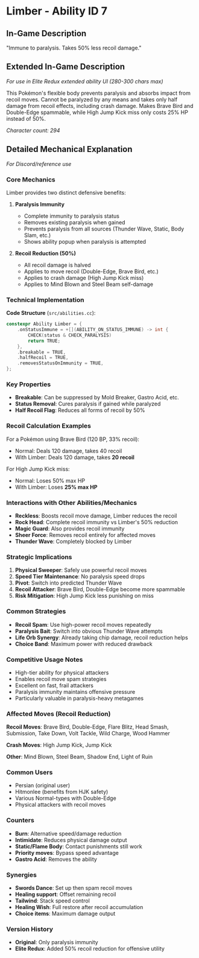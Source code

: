 # Limber - Ability ID 7

## In-Game Description
"Immune to paralysis. Takes 50% less recoil damage."

## Extended In-Game Description
*For use in Elite Redux extended ability UI (280-300 chars max)*

This Pokémon's flexible body prevents paralysis and absorbs impact from recoil moves. Cannot be paralyzed by any means and takes only half damage from recoil effects, including crash damage. Makes Brave Bird and Double-Edge spammable, while High Jump Kick miss only costs 25% HP instead of 50%.

*Character count: 294*

## Detailed Mechanical Explanation
*For Discord/reference use*

### Core Mechanics
Limber provides two distinct defensive benefits:

1. **Paralysis Immunity**
   - Complete immunity to paralysis status
   - Removes existing paralysis when gained
   - Prevents paralysis from all sources (Thunder Wave, Static, Body Slam, etc.)
   - Shows ability popup when paralysis is attempted

2. **Recoil Reduction (50%)**
   - All recoil damage is halved
   - Applies to move recoil (Double-Edge, Brave Bird, etc.)
   - Applies to crash damage (High Jump Kick miss)
   - Applies to Mind Blown and Steel Beam self-damage

### Technical Implementation

**Code Structure** (`src/abilities.cc`):
```cpp
constexpr Ability Limber = {
    .onStatusImmune = +[](ABILITY_ON_STATUS_IMMUNE) -> int {
        CHECK(status & CHECK_PARALYSIS)
        return TRUE;
    },
    .breakable = TRUE,
    .halfRecoil = TRUE,
    .removesStatusOnImmunity = TRUE,
};
```

### Key Properties
- **Breakable**: Can be suppressed by Mold Breaker, Gastro Acid, etc.
- **Status Removal**: Cures paralysis if gained while paralyzed
- **Half Recoil Flag**: Reduces all forms of recoil by 50%

### Recoil Calculation Examples
For a Pokémon using Brave Bird (120 BP, 33% recoil):
- Normal: Deals 120 damage, takes 40 recoil
- With Limber: Deals 120 damage, takes **20 recoil**

For High Jump Kick miss:
- Normal: Loses 50% max HP
- With Limber: Loses **25% max HP**

### Interactions with Other Abilities/Mechanics
- **Reckless**: Boosts recoil move damage, Limber reduces the recoil
- **Rock Head**: Complete recoil immunity vs Limber's 50% reduction
- **Magic Guard**: Also provides recoil immunity
- **Sheer Force**: Removes recoil entirely for affected moves
- **Thunder Wave**: Completely blocked by Limber

### Strategic Implications
1. **Physical Sweeper**: Safely use powerful recoil moves
2. **Speed Tier Maintenance**: No paralysis speed drops
3. **Pivot**: Switch into predicted Thunder Wave
4. **Recoil Attacker**: Brave Bird, Double-Edge become more spammable
5. **Risk Mitigation**: High Jump Kick less punishing on miss

### Common Strategies
- **Recoil Spam**: Use high-power recoil moves repeatedly
- **Paralysis Bait**: Switch into obvious Thunder Wave attempts
- **Life Orb Synergy**: Already taking chip damage, recoil reduction helps
- **Choice Band**: Maximum power with reduced drawback

### Competitive Usage Notes
- High-tier ability for physical attackers
- Enables recoil move spam strategies
- Excellent on fast, frail attackers
- Paralysis immunity maintains offensive pressure
- Particularly valuable in paralysis-heavy metagames

### Affected Moves (Recoil Reduction)
**Recoil Moves**: Brave Bird, Double-Edge, Flare Blitz, Head Smash, Submission, Take Down, Volt Tackle, Wild Charge, Wood Hammer

**Crash Moves**: High Jump Kick, Jump Kick

**Other**: Mind Blown, Steel Beam, Shadow End, Light of Ruin

### Common Users
- Persian (original user)
- Hitmonlee (benefits from HJK safety)
- Various Normal-types with Double-Edge
- Physical attackers with recoil moves

### Counters
- **Burn**: Alternative speed/damage reduction
- **Intimidate**: Reduces physical damage output
- **Static/Flame Body**: Contact punishments still work
- **Priority moves**: Bypass speed advantage
- **Gastro Acid**: Removes the ability

### Synergies
- **Swords Dance**: Set up then spam recoil moves
- **Healing support**: Offset remaining recoil
- **Tailwind**: Stack speed control
- **Healing Wish**: Full restore after recoil accumulation
- **Choice items**: Maximum damage output

### Version History
- **Original**: Only paralysis immunity
- **Elite Redux**: Added 50% recoil reduction for offensive utility